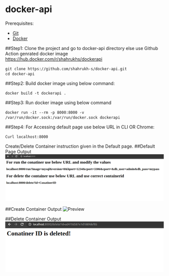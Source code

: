 # docker-api

Prerequisites: 

- [Git](https://git-scm.com/book/en/v2/Getting-Started-Installing-Git)
- [Docker](https://docs.docker.com/engine/install/)


##Step1:
Clone the project and go to docker-api directory else use Github Action genrated docker image https://hub.docker.com/r/shahrukhs/dockerapi

```shell
git clone https://github.com/shahrukh-s/docker-api.git
cd docker-api
```

##Step2:
Build docker image using below command: 

```shell
docker build -t dockerapi .
```

##Step3:
Run docker image using below command
```shell
docker run -it --rm -p 8000:8000 -v /var/run/docker.sock:/var/run/docker.sock dockerapi
```

##Step4:
For Accessing default page use below URL in CLI OR Chrome:

```shell
Curl localhost:8000
```

Create/Delete Container instruction given in the Default page.
##Default Page Output
![Preview](https://raw.githubusercontent.com/shahrukh-s/docker-api/main/default.png)


##Create Container Output
![Preview](https://raw.githubusercontent.com/shahrukh-s/docker-api/main/createpng)


##Delete Container Output
![Preview](https://raw.githubusercontent.com/shahrukh-s/docker-api/main/delete.png)

